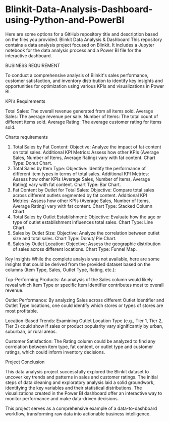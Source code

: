 # Blinkit-Data-Analysis-Dashboard-using-Python-and-PowerBI
Here are some options for a GitHub repository title and description based on the files you provided.  Blinkit Data Analysis &amp; Dashboard This repository contains a data analysis project focused on Blinkit. It includes a Jupyter notebook for the data analysis process and a Power BI file for the interactive dashboard.

BUSINESS REQUIREMENT

To conduct a comprehensive analysis of Blinkit's sales performance, customer satisfaction, and inventory distribution to identify key insights and opportunities for optimization using various KPIs and visualizations in Power BI.

KPI’s Requirements

Total Sales: The overall revenue generated from all items sold.
Average Sales: The average revenue per sale.
Number of Items: The total count of different items sold.
Average Rating: The average customer rating for items sold. 

Charts requirements

1. Total Sales by Fat Content:
	Objective: Analyze the impact of fat content on total sales.
	Additional KPI Metrics: Assess how other KPIs (Average Sales, Number of Items, Average Rating) vary with fat content.
	Chart Type: Donut Chart.
2. Total Sales by Item Type:
	Objective: Identify the performance of different item types in terms of total sales.
	Additional KPI Metrics: Assess how other KPIs (Average Sales, Number of Items, Average Rating) vary with fat content.
	Chart Type: Bar Chart.
3. Fat Content by Outlet for Total Sales:
	Objective: Compare total sales across different outlets segmented by fat content.
	Additional KPI Metrics: Assess how other KPIs (Average Sales, Number of Items, Average Rating) vary with fat content.
	Chart Type: Stacked Column Chart.
4. Total Sales by Outlet Establishment:
	Objective: Evaluate how the age or type of outlet establishment influences total sales.
	Chart Type: Line Chart.
5. Sales by Outlet Size:
	Objective: Analyze the correlation between outlet size and total sales.
	Chart Type: Donut/ Pie Chart.
6. Sales by Outlet Location:
	Objective: Assess the geographic distribution of sales across different locations.
	Chart Type: Funnel Map.


Key Insights
While the complete analysis was not available, here are some insights that could be derived from the provided dataset based on the columns (Item Type, Sales, Outlet Type, Rating, etc.):

Top-Performing Products: An analysis of the Sales column would likely reveal which Item Type or specific Item Identifier contributes most to overall revenue.

Outlet Performance: By analyzing Sales across different Outlet Identifier and Outlet Type locations, one could identify which stores or types of stores are most profitable.

Location-Based Trends: Examining Outlet Location Type (e.g., Tier 1, Tier 2, Tier 3) could show if sales or product popularity vary significantly by urban, suburban, or rural areas.

Customer Satisfaction: The Rating column could be analyzed to find any correlation between item type, fat content, or outlet type and customer ratings, which could inform inventory decisions.

Project Conclusion

This data analysis project successfully explored the Blinkit dataset to uncover key trends and patterns in sales and customer ratings. The initial steps of data cleaning and exploratory analysis laid a solid groundwork, identifying the key variables and their statistical distributions. The visualizations created in the Power BI dashboard offer an interactive way to monitor performance and make data-driven decisions.

This project serves as a comprehensive example of a data-to-dashboard workflow, transforming raw data into actionable business intelligence.
